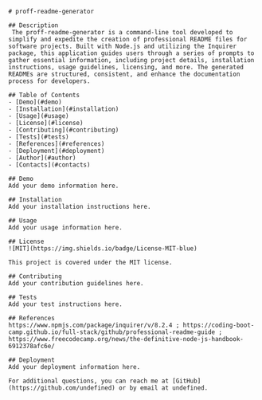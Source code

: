 
    # proff-readme-generator
    
    ## Description
     The proff-readme-generator is a command-line tool developed to simplify and expedite the creation of professional README files for software projects. Built with Node.js and utilizing the Inquirer package, this application guides users through a series of prompts to gather essential information, including project details, installation instructions, usage guidelines, licensing, and more. The generated READMEs are structured, consistent, and enhance the documentation process for developers.
    
    ## Table of Contents
    - [Demo](#demo)
    - [Installation](#installation)
    - [Usage](#usage)
    - [License](#license)
    - [Contributing](#contributing)
    - [Tests](#tests)
    - [References](#references)
    - [Deployment](#deployment)
    - [Author](#author)
    - [Contacts](#contacts)
    
    ## Demo
    Add your demo information here.
    
    ## Installation
    Add your installation instructions here.
    
    ## Usage
    Add your usage information here.
    
    ## License
    ![MIT](https://img.shields.io/badge/License-MIT-blue)
    
    This project is covered under the MIT license.
    
    ## Contributing
    Add your contribution guidelines here.
    
    ## Tests
    Add your test instructions here.
    
    ## References
    https://www.npmjs.com/package/inquirer/v/8.2.4 ; https://coding-boot-camp.github.io/full-stack/github/professional-readme-guide ; https://www.freecodecamp.org/news/the-definitive-node-js-handbook-6912378afc6e/
    
    ## Deployment
    Add your deployment information here.
    
    For additional questions, you can reach me at [GitHub](https://github.com/undefined) or by email at undefined.
      